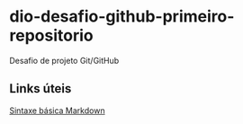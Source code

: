 # dio-desafio-github-primeiro-repositorio
Desafio de projeto Git/GitHub
## Links úteis
[Sintaxe básica Markdown](https://www.markdownguide.org/basic-syntx/)

